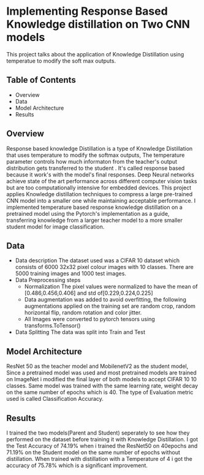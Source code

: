 # Implementing Response Based Knowledge distillation on Two CNN models
This project talks about the application of Knowledge Distillation using temperatue to modify the soft max outputs.

## Table of Contents
- Overview
- Data
- Model Architecture
- Results

## Overview
Response based knowledge Distillation is a type of Knowledge Distillation that uses temperature to modify the softmax outputs, The temperature parameter controls how much informaton from the teacher's output distribution gets transferred to the student . It's called response based because it work's with the model's final responses. 
Deep Neural networks achieve state of the art performance across different computer vision tasks but are too computationally intensive for embedded devices. This project applies Knowledge distillation techniques to compress a large pre-trained CNN model into a smaller one while maintaining acceptable performance. I implemented temperature based response knowledge distillation on a pretrained model using the Pytorch's implementation as a  guide, transferring knowledge from a larger teacher model to a more smaller student model for image classification.

## Data 
- Data description
The dataset used  was a  CIFAR 10 dataset which consists of 6000 32x32 pixel colour images with 10 classes. There are 5000 training images and 1000 test images.
- Data Preprocessing steps
  - Normalization
    The pixel values were normalized to have the mean of [0.486,0.456,0.406] and std of[0.229,0.224,0.225]
  -  Data augmentation was added to avoid overfitting, the following augmentations applied on the training set are random crop, random horizontal flip, random rotation and color jitter.
  -  All Images were converted to pytorch tensors using transforms.ToTensor()
- Data Splitting
  The data was  split into Train and Test

## Model Architecture 
ResNet 50 as the teacher model and MobilenetV2 as the student model, Since a pretrained model was used and most pretrained models are trained on ImageNet i modified the final layer of both models to accept CIFAR 10 10 classes. Same model was trained with the same learning rate, weight decay on the same number of epochs which is 40. The type of Evaluation metric used  is called Classification Accuracy.

## Results
I trained  the two models(Parent and Student) seperately to see how they performed on the dataset before training it with Knowledge Distillation. I got the Test Accuracy of 74.19% when i trained the ResNet50 on 40epochs and 71.19% on the Student model on the same number of epochs without distillation. When trained with distillation with a Temperature of 4 i got the accuracy of 75.78% which is a significant improvement.
  
  
  

  





